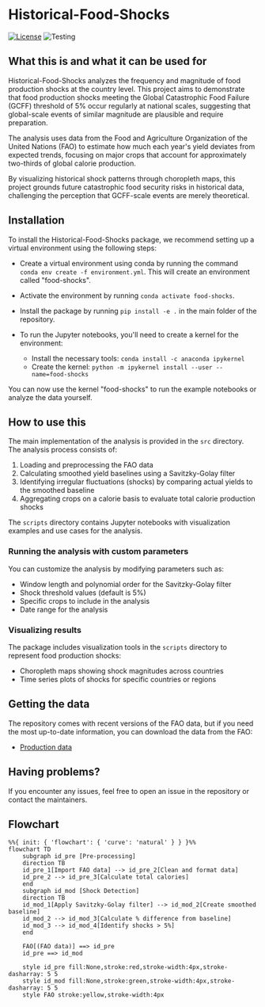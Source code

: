 # Historical-Food-Shocks

[![License](https://img.shields.io/badge/License-Apache_2.0-blue.svg)](https://opensource.org/licenses/Apache-2.0) ![Testing](https://github.com/allfed/Historical-Food-Shocks/actions/workflows/testing.yml/badge.svg)

## What this is and what it can be used for

Historical-Food-Shocks analyzes the frequency and magnitude of food production shocks at the country level. This project aims to demonstrate that food production shocks meeting the Global Catastrophic Food Failure (GCFF) threshold of 5% occur regularly at national scales, suggesting that global-scale events of similar magnitude are plausible and require preparation.

The analysis uses data from the Food and Agriculture Organization of the United Nations (FAO) to estimate how much each year's yield deviates from expected trends, focusing on major crops that account for approximately two-thirds of global calorie production.

By visualizing historical shock patterns through choropleth maps, this project grounds future catastrophic food security risks in historical data, challenging the perception that GCFF-scale events are merely theoretical.

## Installation

To install the Historical-Food-Shocks package, we recommend setting up a virtual environment using the following steps:

* Create a virtual environment using conda by running the command `conda env create -f environment.yml`. This will create an environment called "food-shocks".

* Activate the environment by running `conda activate food-shocks`.

* Install the package by running `pip install -e .` in the main folder of the repository.

* To run the Jupyter notebooks, you'll need to create a kernel for the environment:
  - Install the necessary tools: `conda install -c anaconda ipykernel`
  - Create the kernel: `python -m ipykernel install --user --name=food-shocks`

You can now use the kernel "food-shocks" to run the example notebooks or analyze the data yourself.

## How to use this

The main implementation of the analysis is provided in the `src` directory. The analysis process consists of:

1. Loading and preprocessing the FAO data
2. Calculating smoothed yield baselines using a Savitzky-Golay filter
3. Identifying irregular fluctuations (shocks) by comparing actual yields to the smoothed baseline
4. Aggregating crops on a calorie basis to evaluate total calorie production shocks

The `scripts` directory contains Jupyter notebooks with visualization examples and use cases for the analysis.

### Running the analysis with custom parameters

You can customize the analysis by modifying parameters such as:

- Window length and polynomial order for the Savitzky-Golay filter
- Shock threshold values (default is 5%)
- Specific crops to include in the analysis
- Date range for the analysis

### Visualizing results

The package includes visualization tools in the `scripts` directory to represent food production shocks:

- Choropleth maps showing shock magnitudes across countries
- Time series plots of shocks for specific countries or regions

## Getting the data

The repository comes with recent versions of the FAO data, but if you need the most up-to-date information, you can download the data from the FAO:
- [Production data](http://www.fao.org/faostat/en/#data/QC)

## Having problems?

If you encounter any issues, feel free to open an issue in the repository or contact the maintainers.

## Flowchart

```mermaid
%%{ init: { 'flowchart': { 'curve': 'natural' } } }%%
flowchart TD
    subgraph id_pre [Pre-processing]
    direction TB
    id_pre_1[Import FAO data] --> id_pre_2[Clean and format data]
    id_pre_2 --> id_pre_3[Calculate total calories]
    end
    subgraph id_mod [Shock Detection]
    direction TB
    id_mod_1[Apply Savitzky-Golay filter] --> id_mod_2[Create smoothed baseline]
    id_mod_2 --> id_mod_3[Calculate % difference from baseline]
    id_mod_3 --> id_mod_4[Identify shocks > 5%]
    end
    
    FAO[(FAO data)] ==> id_pre
    id_pre ==> id_mod

    style id_pre fill:None,stroke:red,stroke-width:4px,stroke-dasharray: 5 5
    style id_mod fill:None,stroke:green,stroke-width:4px,stroke-dasharray: 5 5
    style FAO stroke:yellow,stroke-width:4px
```
